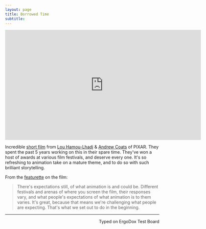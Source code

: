 ```yaml
---
layout: page
title: Borrowed Time
subtitle:
---
```


<center><iframe src="https://player.vimeo.com/video/187257744" width="640" height="360" frameborder="0" webkitallowfullscreen mozallowfullscreen allowfullscreen></iframe></center>

Incredible [short film](http://www.borrowedtimeshort.com/) from [Lou Hamou-Lhadj](https://twitter.com/lou_hamoulhadj) & [Andrew Coats](https://twitter.com/AndrewWCoats) of PIXAR. They spent the past 5 years working on this in their spare time. They've won a host of awards at various film festivals, and deserve every one. It's so refreshing to animation take on a mature theme, and to do so with such brilliant storytelling.

From the [featurette](https://vimeo.com/187281621) on the film:

> There's expectations still, of what animation is and could be. Different festivals and arenas of where you screen the film, their responses vary, and what people's expectations of what animation is to them varies. It's great, because that means we're challenging what people are expecting. That's what we set out to do in the beginning.

---
<p align="right">Typed on ErgoDox Test Board</p>
